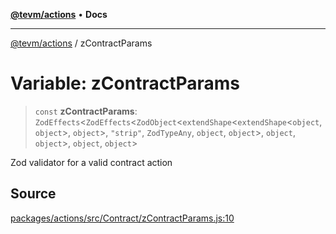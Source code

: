 [**@tevm/actions**](../README.md) • **Docs**

***

[@tevm/actions](../globals.md) / zContractParams

# Variable: zContractParams

> `const` **zContractParams**: `ZodEffects`\<`ZodEffects`\<`ZodObject`\<`extendShape`\<`extendShape`\<`object`, `object`\>, `object`\>, `"strip"`, `ZodTypeAny`, `object`, `object`\>, `object`, `object`\>, `object`, `object`\>

Zod validator for a valid contract action

## Source

[packages/actions/src/Contract/zContractParams.js:10](https://github.com/evmts/tevm-monorepo/blob/main/packages/actions/src/Contract/zContractParams.js#L10)
